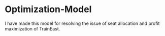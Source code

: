 # Optimization-Model
I have made this model for resolving the issue of seat allocation and profit maximization of TrainEast. 
